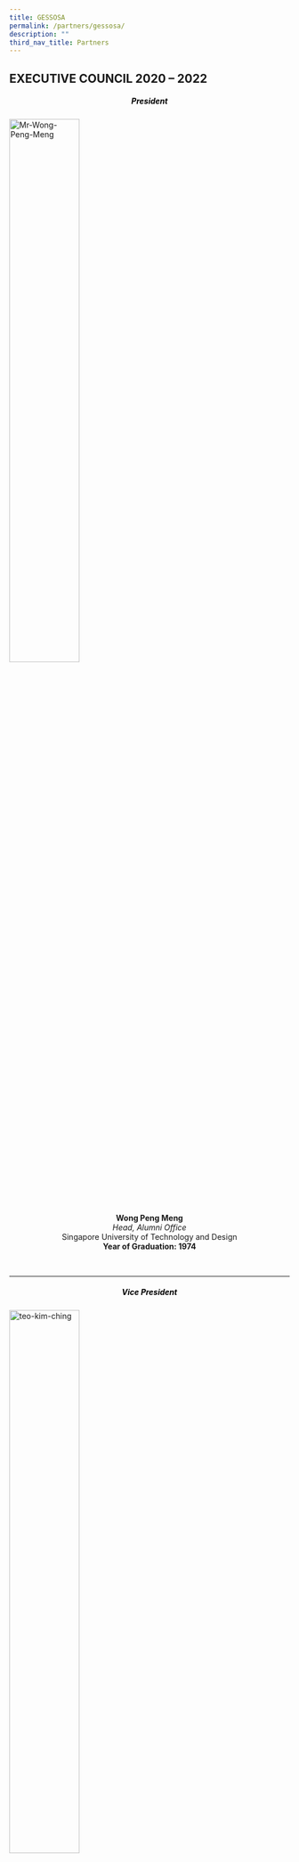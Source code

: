 ```yaml
---
title: GESSOSA
permalink: /partners/gessosa/
description: ""
third_nav_title: Partners
---
```

EXECUTIVE COUNCIL 2020 – 2022
-----------------------------

<h5 style="color:black" align="center">President</h5>

<style>  
img {  
  display: block;  
  margin-left: auto;  
  margin-right: auto;  
}  
</style>  
<body><img src="/images/Mr-Wong-Peng-Meng-1.jpeg" alt="Mr-Wong-Peng-Meng" style="width:50%;">  
  
</body>


<p style="text-align:center;"> <strong>Wong Peng Meng</strong><br><em>Head, Alumni Office</em><br>Singapore University of Technology and Design<br><strong>Year of Graduation: 1974</strong></p>


<br>

***

<h5 style="color:black" align="center">Vice President
</h5>
<style>  
img {  
  display: block;  
  margin-left: auto;  
  margin-right: auto;  
}  
</style>  
<body><img src="/images/teo-kim-ching-1.jpeg" alt="teo-kim-ching" style="width:50%;">  
  
</body>


<p style="text-align:center;"> <strong>Teo Kim Ching Casey</strong><br><em>Partner</em><br>WSS Marine Supplies P L<br><strong>Year of Graduation: 1980</strong></p>

***

<h5 style="color:black" align="center">Honorary Secretary
</h5>
<style>  
img {  
  display: block;  
  margin-left: auto;  
  margin-right: auto;  
}  
</style>  
<body><img src="/images/Mr-Ang-Joon-Ping-Joshua-1.jpeg" alt="Mr-Ang-Joon-Ping-Joshua" style="width:50%;">  
  
</body>


<p style="text-align:center;"> <strong>Ang Joon Ping Joshua</strong><br><em>Director</em><br>SingTel<br><strong>Year of Graduation: 1980</strong></p>

***

<h5 style="color:black" align="center">Honorary Assistant Secretary</h5>
<p style="text-align:center;"> <strong>Mohamed Hamja Maricar</strong><br><em>Managing Director</em><br>Pixaknights Pte Ltd<br><strong>Year of Graduation: 2003</strong></p>

***

<h5 style="color:black" align="center">Honorary Treasurer
</h5>
<style>  
img {  
  display: block;  
  margin-left: auto;  
  margin-right: auto;  
}  
</style>  
<body><img src="/images/Mr-Lee-Hay-Keong-1.jpeg" alt="Mr-Lee-Hay-Keong" style="width:50%;">  
  
</body>

<p style="text-align:center;"> <strong>Lee Hay Keong
</strong><br><em>Senior Vice President
</em><br>CPG consultants Pte Ltd<br><strong>Year of Graduation: 1974</strong></p>

***

<h5 style="color:black" align="center">Committee Member
</h5>
<style>  
img {  
  display: block;  
  margin-left: auto;  
  margin-right: auto;  
}  
</style>  
<body><img src="/images/yong-teck-ming-1.jpeg" alt="Mr-Wong-Peng-Meng" style="width:50%;">  
  
</body>


<p style="text-align:center;"> <strong>Yong Teck Ming
</strong><br><em>Chartered Financial Consultant
</em><br>representing Prudential, AIG, AXA & Liberty<br><strong>Year of Graduation: 1985<strong></p>

***

![](/images/Mr-Wee-Ren-Chai-Ronald-1.jpeg)
<h5 style="color:black" align="center">President</h5>
<style>  
img {  
  display: block;  
  margin-left: auto;  
  margin-right: auto;  
}  
</style>  
<body><img src="/images/Mr-Wong-Peng-Meng-1.jpeg" alt="Mr-Wong-Peng-Meng" style="width:50%;">  
  
</body>


<p style="text-align:center;"> <strong>Wong Peng Meng</strong><br><em>Head, Alumni Office</em><br>Singapore University of Technology and Design<br><strong>Year of Graduation: 1974</strong></p>

***

![](/images/tang-chun-tuck-1.jpeg)
<h5 style="color:black" align="center">President</h5>
<style>  
img {  
  display: block;  
  margin-left: auto;  
  margin-right: auto;  
}  
</style>  
<body><img src="/images/Mr-Wong-Peng-Meng-1.jpeg" alt="Mr-Wong-Peng-Meng" style="width:50%;">  
  
</body>


<p style="text-align:center;"> <strong>Wong Peng Meng</strong><br><em>Head, Alumni Office</em><br>Singapore University of Technology and Design<br><strong>Year of Graduation: 1974</strong></p>

***

![](/images/tang-wai-loong-kenneth-1.jpeg)
<h5 style="color:black" align="center">President</h5>
<style>  
img {  
  display: block;  
  margin-left: auto;  
  margin-right: auto;  
}  
</style>  
<body><img src="/images/Mr-Wong-Peng-Meng-1.jpeg" alt="Mr-Wong-Peng-Meng" style="width:50%;">  
  
</body>


<p style="text-align:center;"> <strong>Wong Peng Meng</strong><br><em>Head, Alumni Office</em><br>Singapore University of Technology and Design<br><strong>Year of Graduation: 1974</strong></p>

***

![](/images/Mr-Steven-Lee-Kiang-Sing-1.jpeg)
<h5 style="color:black" align="center">President</h5>
<style>  
img {  
  display: block;  
  margin-left: auto;  
  margin-right: auto;  
}  
</style>  
<body><img src="/images/Mr-Wong-Peng-Meng-1.jpeg" alt="Mr-Wong-Peng-Meng" style="width:50%;">  
  
</body>


<p style="text-align:center;"> <strong>Wong Peng Meng</strong><br><em>Head, Alumni Office</em><br>Singapore University of Technology and Design<br><strong>Year of Graduation: 1974</strong></p>

***

<h5 style="color:black" align="center">President</h5>
<p style="text-align:center;"> <strong>Wong Peng Meng</strong><br><em>Head, Alumni Office</em><br>Singapore University of Technology and Design<br><strong>Year of Graduation: 1974</strong></p>

***

<h5 style="color:black" align="center">President</h5>
<p style="text-align:center;"> <strong>Wong Peng Meng</strong><br><em>Head, Alumni Office</em><br>Singapore University of Technology and Design<br><strong>Year of Graduation: 1974</strong></p>
